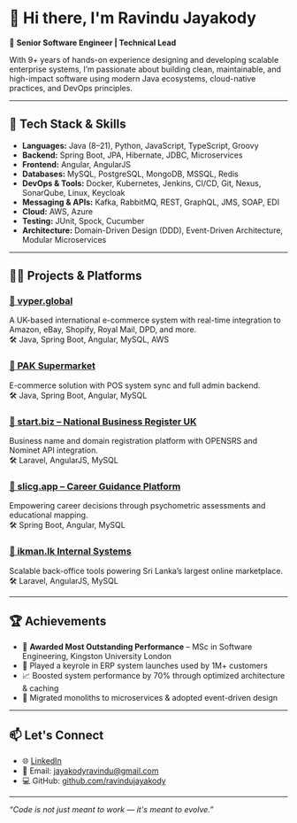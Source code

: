 # 👋 Hi there, I'm Ravindu Jayakody

🎯 **Senior Software Engineer | Technical Lead**

With 9+ years of hands-on experience designing and developing scalable enterprise systems, I’m passionate about building clean, maintainable, and high-impact software using modern Java ecosystems, cloud-native practices, and DevOps principles.

---

## 🔧 Tech Stack & Skills

- **Languages:** Java (8–21), Python, JavaScript, TypeScript, Groovy  
- **Backend:** Spring Boot, JPA, Hibernate, JDBC, Microservices  
- **Frontend:** Angular, AngularJS  
- **Databases:** MySQL, PostgreSQL, MongoDB, MSSQL, Redis  
- **DevOps & Tools:** Docker, Kubernetes, Jenkins, CI/CD, Git, Nexus, SonarQube, Linux, Keycloak  
- **Messaging & APIs:** Kafka, RabbitMQ, REST, GraphQL, JMS, SOAP, EDI  
- **Cloud:** AWS, Azure  
- **Testing:** JUnit, Spock, Cucumber  
- **Architecture:** Domain-Driven Design (DDD), Event-Driven Architecture, Modular Microservices  

---

## 👨‍💻 Projects & Platforms

### [🔗 vyper.global](https://vyper.global)  
A UK-based international e-commerce system with real-time integration to Amazon, eBay, Shopify, Royal Mail, DPD, and more.  
🛠 Java, Spring Boot, Angular, MySQL, AWS

### [🔗 PAK Supermarket](https://paksupermarkets.com/web)  
E-commerce solution with POS system sync and full admin backend.  
🛠 Java, Spring Boot, Angular, MySQL

### [🔗 start.biz – National Business Register UK](https://start.biz)  
Business name and domain registration platform with OPENSRS and Nominet API integration.  
🛠 Laravel, AngularJS, MySQL

### [🔗 slicg.app – Career Guidance Platform](https://slicg.app)  
Empowering career decisions through psychometric assessments and educational mapping.  
🛠 Spring Boot, Angular, MySQL

### [🔗 ikman.lk Internal Systems](https://ikman.lk)  
Scalable back-office tools powering Sri Lanka’s largest online marketplace.  
🛠 Laravel, AngularJS, MySQL

---

## 🏆 Achievements

- 🥇 **Awarded Most Outstanding Performance** – MSc in Software Engineering, Kingston University London  
- 🚀 Played a keyrole in ERP system launches used by 1M+ customers  
- 📈 Boosted system performance by 70% through optimized architecture & caching  
- 🔧 Migrated monoliths to microservices & adopted event-driven design  

---

## 📫 Let's Connect

- 🌐 [LinkedIn](https://www.linkedin.com/in/ravindu-jayakody-a91589122/)
- 📧 Email: [jayakodyravindu@gmail.com](mailto:jayakodyravindu@gmail.com)
- 💻 GitHub: [github.com/ravindujayakody](https://github.com/ravindujayakody)

---

*“Code is not just meant to work — it's meant to evolve.”*
